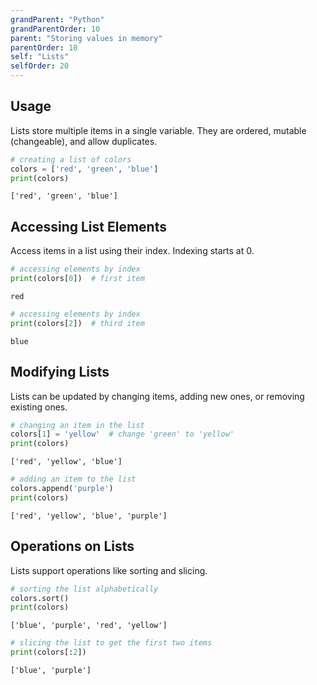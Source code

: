 ```yaml
---
grandParent: "Python"
grandParentOrder: 10
parent: "Storing values in memory"
parentOrder: 10
self: "Lists"
selfOrder: 20
---
```


## Usage
Lists store multiple items in a single variable. They are ordered, mutable (changeable), and allow duplicates.

```python
# creating a list of colors
colors = ['red', 'green', 'blue']
print(colors)
```
```output
['red', 'green', 'blue']
```

## Accessing List Elements
Access items in a list using their index. Indexing starts at 0.

```python
# accessing elements by index
print(colors[0])  # first item
```
```output
red
```
```python
# accessing elements by index
print(colors[2])  # third item
```
```output
blue
```

## Modifying Lists
Lists can be updated by changing items, adding new ones, or removing existing ones.

```python
# changing an item in the list
colors[1] = 'yellow'  # change 'green' to 'yellow'
print(colors)
```
```output
['red', 'yellow', 'blue']
```

```python
# adding an item to the list
colors.append('purple')
print(colors)
```
```output
['red', 'yellow', 'blue', 'purple']
```


## Operations on Lists
Lists support operations like sorting and slicing.

```python
# sorting the list alphabetically
colors.sort()
print(colors)
```
```output
['blue', 'purple', 'red', 'yellow']
```
```python
# slicing the list to get the first two items
print(colors[:2])
```
```output
['blue', 'purple']
```